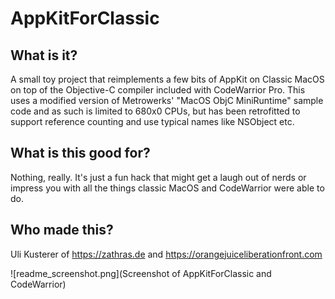 AppKitForClassic
================

What is it?
-----------

A small toy project that reimplements a few bits of AppKit on Classic MacOS on top of the Objective-C compiler included with CodeWarrior Pro.
This uses a modified version of Metrowerks' "MacOS ObjC MiniRuntime" sample code and as such is limited to 680x0 CPUs, but has been retrofitted
to support reference counting and use typical names like NSObject etc.

What is this good for?
----------------------

Nothing, really. It's just a fun hack that might get a laugh out of nerds or impress you with all the things classic MacOS and CodeWarrior were able to do.

Who made this?
--------------

Uli Kusterer of https://zathras.de and https://orangejuiceliberationfront.com

![readme_screenshot.png](Screenshot of AppKitForClassic and CodeWarrior)
